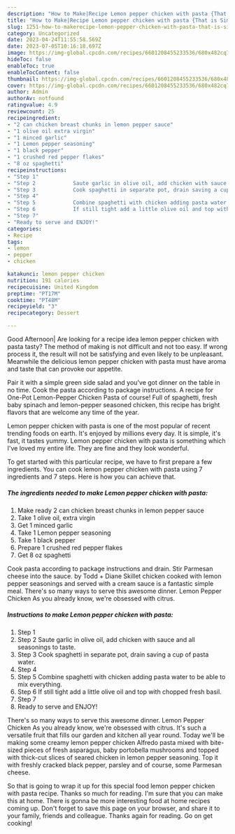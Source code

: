 ```yaml
---
description: "How to Make|Recipe Lemon pepper chicken with pasta {That is Simple"
title: "How to Make|Recipe Lemon pepper chicken with pasta {That is Simple"
slug: 1251-how-to-makerecipe-lemon-pepper-chicken-with-pasta-that-is-simple
category: Uncategorized
date: 2023-04-24T11:55:58.569Z
date: 2023-07-05T10:16:18.697Z
image: https://img-global.cpcdn.com/recipes/6601208455233536/680x482cq70/lemon-pepper-chicken-with-pasta-recipe-main-photo.jpg
hideToc: false
enableToc: true
enableTocContent: false
thumbnail: https://img-global.cpcdn.com/recipes/6601208455233536/680x482cq70/lemon-pepper-chicken-with-pasta-recipe-main-photo.jpg
cover: https://img-global.cpcdn.com/recipes/6601208455233536/680x482cq70/lemon-pepper-chicken-with-pasta-recipe-main-photo.jpg
author: Admin
authorAv: notfound
ratingvalue: 4.9
reviewcount: 25
recipeingredient:
- "2 can chicken breast chunks in lemon pepper sauce"
- "1 olive oil extra virgin"
- "1 minced garlic"
- "1 Lemon pepper seasoning"
- "1 black pepper"
- "1 crushed red pepper flakes"
- "8 oz spaghetti"
recipeinstructions:
- "Step 1"
- "Step 2            Saute garlic in olive oil, add chicken with sauce and all seasonings to taste."
- "Step 3            Cook spaghetti in separate pot, drain saving a cup of pasta water."
- "Step 4"
- "Step 5            Combine spaghetti with chicken adding pasta water to be able to mix everything."
- "Step 6            If still tight add a little olive oil and top with chopped fresh basil."
- "Step 7"
- "Ready to serve and ENJOY!"
categories:
- Recipe
tags:
- lemon
- pepper
- chicken

katakunci: lemon pepper chicken 
nutrition: 191 calories
recipecuisine: United Kingdom
preptime: "PT17M"
cooktime: "PT48M"
recipeyield: "3"
recipecategory: Dessert

---
```



Good Afternoon| Are looking for a recipe idea lemon pepper chicken with pasta tasty? The method of making is not difficult and not too easy. If wrong process it, the result will not be satisfying and even likely to be unpleasant. Meanwhile the delicious lemon pepper chicken with pasta must have aroma and taste that can provoke our appetite.





Pair it with a simple green side salad and you&#39;ve got dinner on the table in no time. Cook the pasta according to package instructions. A recipe for One-Pot Lemon-Pepper Chicken Pasta of course! Full of spaghetti, fresh baby spinach and lemon-pepper seasoned chicken, this recipe has bright flavors that are welcome any time of the year.

Lemon pepper chicken with pasta is one of the most popular of recent trending foods on earth. It's enjoyed by millions every day. It is simple, it's fast, it tastes yummy. Lemon pepper chicken with pasta is something which I've loved my entire life. They are fine and they look wonderful.


To get started with this particular recipe, we have to first prepare a few ingredients. You can cook lemon pepper chicken with pasta using 7 ingredients and 7 steps. Here is how you can achieve that.

<!--inarticleads1-->

##### The ingredients needed to make Lemon pepper chicken with pasta:

1. Make ready 2 can chicken breast chunks in lemon pepper sauce
1. Take 1 olive oil, extra virgin
1. Get 1 minced garlic
1. Take 1 Lemon pepper seasoning
1. Take 1 black pepper
1. Prepare 1 crushed red pepper flakes
1. Get 8 oz spaghetti


Cook pasta according to package instructions and drain. Stir Parmesan cheese into the sauce. by Todd + Diane Skillet chicken cooked with lemon pepper seasonings and served with a cream sauce is a fantastic simple meal. There&#39;s so many ways to serve this awesome dinner. Lemon Pepper Chicken As you already know, we&#39;re obsessed with citrus. 

<!--inarticleads2-->

##### Instructions to make Lemon pepper chicken with pasta:

1. Step 1
1. Step 2            Saute garlic in olive oil, add chicken with sauce and all seasonings to taste.
1. Step 3            Cook spaghetti in separate pot, drain saving a cup of pasta water.
1. Step 4
1. Step 5            Combine spaghetti with chicken adding pasta water to be able to mix everything.
1. Step 6            If still tight add a little olive oil and top with chopped fresh basil.
1. Step 7
1. Ready to serve and ENJOY!

There&#39;s so many ways to serve this awesome dinner. Lemon Pepper Chicken As you already know, we&#39;re obsessed with citrus. It&#39;s such a versatile fruit that fills our garden and kitchen all year round. Today we&#39;ll be making some creamy lemon pepper chicken Alfredo pasta mixed with bite-sized pieces of fresh asparagus, baby portobella mushrooms and topped with thick-cut slices of seared chicken in lemon pepper seasoning. Top it with freshly cracked black pepper, parsley and of course, some Parmesan cheese. 

So that is going to wrap it up for this special food lemon pepper chicken with pasta recipe. Thanks so much for reading. I'm sure that you can make this at home. There is gonna be more interesting food at home recipes coming up. Don't forget to save this page on your browser, and share it to your family, friends and colleague. Thanks again for reading. Go on get cooking!

